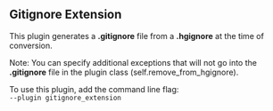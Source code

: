 ## Gitignore Extension

This plugin generates a **.gitignore** file from a **.hgignore** at the time 
of conversion.

Note: You can specify additional exceptions that will not go into the 
**.gitignore** file in the plugin class (self.remove_from_hgignore).

To use this plugin, add the command line flag:  
`--plugin gitignore_extension`
